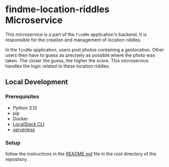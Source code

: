 # findme-location-riddles Microservice

This microservice is a part of the `findMe` application's backend. It is responsible for the creation and management of location riddles.

In the `findMe` application, users post photos containing a geolocation. Other users then have to guess as precisely as possible where the photo was taken. The closer the guess, the higher the score. This microservice handles the logic related to these location riddles.

## Local Development

### Prerequisites

- Python 3.12
- pip
- Docker
- [LocalStack CLI](https://docs.localstack.cloud/getting-started/installation/#localstack-cli)
- [serverless](https://www.serverless.com)

### Setup
follow the instructions in the [README.md](../README.md) file in the root directory of the repository.